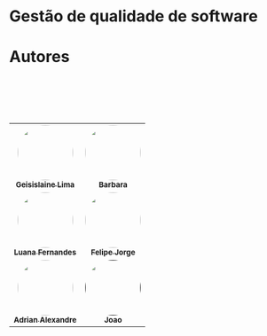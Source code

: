 # Gestão de qualidade de software


# Autores
<table>
    <tbody>

 <br />
  <td align="center"> <a href="https://github.com/Geisislaine" rel="nofollow">
 <img style="border-radius: 50%;" src="https://avatars.githubusercontent.com/u/62703469?v=4" width="100px;" alt=""/>
 <br /> <sub><b>Geisislaine Lima</b></sub></a> <a href="https://github.com/Geisislaine" title="Github"></a> </td>
 
 <br />
  <td align="center"> <a href="https://github.com/barbararafa" rel="nofollow">
 <img style="border-radius: 50%;" src="https://avatars.githubusercontent.com/u/84332572?v=4" width="100px;" alt=""/>
 <br /> <sub><b>Barbara</b></sub></a> <a href="https://github.com/barbararafa" title="Github"></a> </td>
 

      
 <tr>
  
<td align="center"> <a href="https://github.com/LuanaFernandesCosta" rel="nofollow">
 <img style="border-radius: 50%;" src="https://avatars.githubusercontent.com/u/80860518?v=4" width="100px;" alt=""/>
 <br /> <sub><b>Luana Fernandes</b></sub></a></td>
  
  <br />
  <td align="center"> <a href="https://github.com/FelipeJorgeRS" rel="nofollow">
 <img style="border-radius: 50%;" src="https://avatars.githubusercontent.com/u/90123100?v=4" width="100px;" alt=""/>
 <br /> <sub><b>Felipe Jorge</b></sub></a> <a href="https://github.com/FelipeJorgeRS" title="Github"></a> </td>
 </tr>
      
  <tr>
      
<td align="center"> <a href="https://github.com/Adrian-Alexandre" rel="nofollow">
 <img style="border-radius: 50%;" src="https://avatars.githubusercontent.com/u/101152587?v=4" width="100px;" alt=""/>
 <br /> <sub><b>Adrian Alexandre</b></sub></a></td>
  
  <br />
  <td align="center"> <a href="" rel="nofollow">
 <img style="border-radius: 50%;" src="" width="100px;" alt=""/>
 <br /> <sub><b>Joao</b></sub></a> <a href="" title="Github"></a> </td>
 </tr>
 
 
 </tbody></table>

